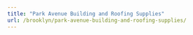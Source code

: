 ```yaml
---
title: "Park Avenue Building and Roofing Supplies"
url: /brooklyn/park-avenue-building-and-roofing-supplies/
---
```

